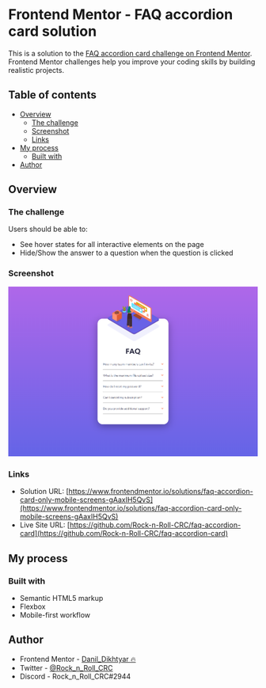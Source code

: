 # Frontend Mentor - FAQ accordion card solution

This is a solution to the [FAQ accordion card challenge on Frontend Mentor](https://www.frontendmentor.io/challenges/faq-accordion-card-XlyjD0Oam). Frontend Mentor challenges help you improve your coding skills by building realistic projects.

## Table of contents

- [Overview](#overview)
  - [The challenge](#the-challenge)
  - [Screenshot](#screenshot)
  - [Links](#links)
- [My process](#my-process)
  - [Built with](#built-with)
- [Author](#author)

## Overview

### The challenge

Users should be able to:

- See hover states for all interactive elements on the page
- Hide/Show the answer to a question when the question is clicked

### Screenshot

![](./assets/images/screenshot.jpg)

### Links

- Solution URL: [https://www.frontendmentor.io/solutions/faq-accordion-card-only-mobile-screens-gAaxIH5QvS](https://www.frontendmentor.io/solutions/faq-accordion-card-only-mobile-screens-gAaxIH5QvS)
- Live Site URL: [https://github.com/Rock-n-Roll-CRC/faq-accordion-card](https://github.com/Rock-n-Roll-CRC/faq-accordion-card)

## My process

### Built with

- Semantic HTML5 markup
- Flexbox
- Mobile-first workflow

## Author

- Frontend Mentor - [Danil_Dikhtyar 🔥](https://www.frontendmentor.io/profile/Rock-n-Roll-CRC)
- Twitter - [@Rock_n_Roll_CRC](https://twitter.com/Rock_n_Roll_CRC)
- Discord - Rock_n_Roll_CRC#2944
